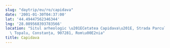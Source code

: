 ```yaml
---
slug: "daytrip/eu/ro/capidava"
date: '2001-01-30T04:37:00'
lat: '44.49447562346344'
lng: '28.089568393783566'
location: "Situl arheologic \u201ECetatea Capidava\u201E, Strada Parcului, Capidava,\
  \ Topalu, Constanța, 907281, Rom\u00E2nia"
title: Capidava
---
```



